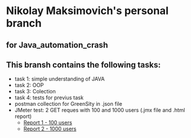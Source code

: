 # Nikolay Maksimovich's personal branch
## for Java_automation_crash
## This bransh contains the following tasks:
- task 1: simple understanding of JAVA
- task 2: OOP
- task 3: Colection
- task 4: tests for previus task
- postman collection for GreenSity in .json file
- JMeter test: 2 GET reques with 100 and 1000 users (.jmx file and .html report)
  - [Report 1 - 100 users](https://oleksandrbovkun.github.io/Java_automation_crash/JMeterTestResults/MagentoHTTPGetMainPage100/results/)
  - [Report 2 - 1000 users](https://oleksandrbovkun.github.io/Java_automation_crash/JMeterTestResults/MagentoHTTPGetMainPage1000/results/)
